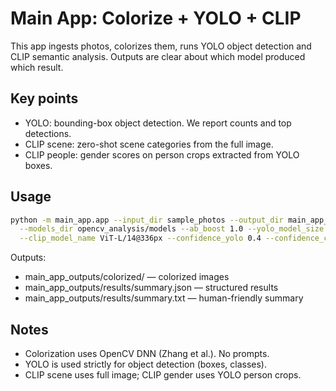 # Main App: Colorize + YOLO + CLIP

This app ingests photos, colorizes them, runs YOLO object detection and CLIP semantic analysis. Outputs are clear about which model produced which result.

## Key points
- YOLO: bounding-box object detection. We report counts and top detections.
- CLIP scene: zero-shot scene categories from the full image.
- CLIP people: gender scores on person crops extracted from YOLO boxes.
 

## Usage
```bash
python -m main_app.app --input_dir sample_photos --output_dir main_app_outputs \
  --models_dir opencv_analysis/models --ab_boost 1.0 --yolo_model_size s \
  --clip_model_name ViT-L/14@336px --confidence_yolo 0.4 --confidence_clip 0.3
```

Outputs:
- main_app_outputs/colorized/ — colorized images
- main_app_outputs/results/summary.json — structured results
- main_app_outputs/results/summary.txt — human-friendly summary
 

## Notes
- Colorization uses OpenCV DNN (Zhang et al.). No prompts.
- YOLO is used strictly for object detection (boxes, classes).
- CLIP scene uses full image; CLIP gender uses YOLO person crops.
 
